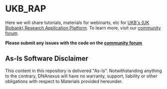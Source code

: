 # UKB_RAP
Here we will share tutorials, materials for webinarts, etc for [UKB's (UK Biobank) Research Application Platform](https://ukbiobank.dnanexus.com/). To learn more, visit our [community forum](https://community.dnanexus.com/s/). 

**Please submit any issues with the code on the [community forum](https://community.dnanexus.com/s/)**

## As-Is Software Disclaimer
This content in this repository is delivered "As-Is". Notwithstanding anything to the contrary, DNAnexus will have no warranty, support, liability or other obligations with respect to Materials provided hereunder.
